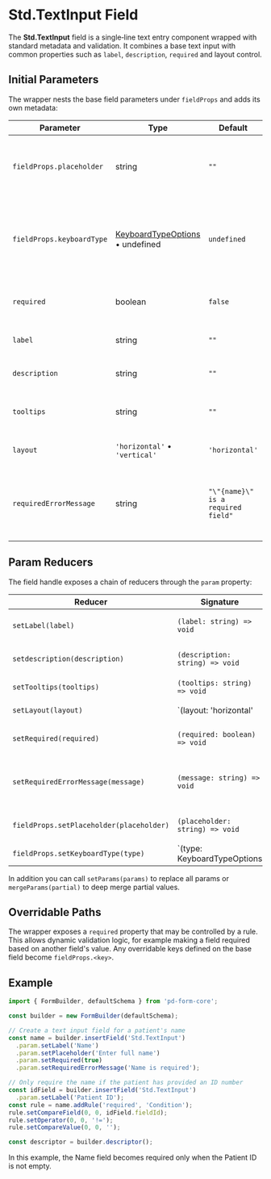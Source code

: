 # Std.TextInput Field

The **Std.TextInput** field is a single‑line text entry component wrapped with standard metadata and validation. It combines a base text input with common properties such as `label`, `description`, `required` and layout control.

## Initial Parameters

The wrapper nests the base field parameters under `fieldProps` and adds its own metadata:

| Parameter | Type | Default | Description |
|-----------|------|---------|-------------|
| `fieldProps.placeholder` | string | `""` | Placeholder text displayed when the input is empty. |
| `fieldProps.keyboardType` | [KeyboardTypeOptions](/schema/fields/types.ts) • undefined | `undefined` | Keyboard hint for mobile platforms (e.g. `'email-address'`, `'number-pad'`). |
| `required` | boolean | `false` | When true, the field must be filled. |
| `label` | string | `""` | Label shown above the input. |
| `description` | string | `""` | Additional explanatory text. |
| `tooltips` | string | `""` | Tooltip text displayed near the label. |
| `layout` | `'horizontal'` • `'vertical'` | `'horizontal'` | Arrangement of the label and input. |
| `requiredErrorMessage` | string | `"\"{name}\" is a required field"` | Template for the required error. `{name}` will be replaced with the field label. |

## Param Reducers

The field handle exposes a chain of reducers through the `param` property:

| Reducer | Signature | Description |
|---------|-----------|-------------|
| `setLabel(label)` | `(label: string) => void` | Sets the label of the field. |
| `setdescription(description)` | `(description: string) => void` | Sets the descriptive text. |
| `setTooltips(tooltips)` | `(tooltips: string) => void` | Sets tooltip text. |
| `setLayout(layout)` | `(layout: 'horizontal' | 'vertical') => void` | Sets the layout of label and field. |
| `setRequired(required)` | `(required: boolean) => void` | Marks the field as required. |
| `setRequiredErrorMessage(message)` | `(message: string) => void` | Customizes the required error template. |
| `fieldProps.setPlaceholder(placeholder)` | `(placeholder: string) => void` | Sets the placeholder text. |
| `fieldProps.setKeyboardType(type)` | `(type: KeyboardTypeOptions | undefined) => void` | Sets the keyboard type. |

In addition you can call `setParams(params)` to replace all params or `mergeParams(partial)` to deep merge partial values.

## Overridable Paths

The wrapper exposes a `required` property that may be controlled by a rule. This allows dynamic validation logic, for example making a field required based on another field's value. Any overridable keys defined on the base field become `fieldProps.<key>`.

## Example

```ts
import { FormBuilder, defaultSchema } from 'pd-form-core';

const builder = new FormBuilder(defaultSchema);

// Create a text input field for a patient's name
const name = builder.insertField('Std.TextInput')
  .param.setLabel('Name')
  .param.setPlaceholder('Enter full name')
  .param.setRequired(true)
  .param.setRequiredErrorMessage('Name is required');

// Only require the name if the patient has provided an ID number
const idField = builder.insertField('Std.TextInput')
  .param.setLabel('Patient ID');
const rule = name.addRule('required', 'Condition');
rule.setCompareField(0, 0, idField.fieldId);
rule.setOperator(0, 0, '!=');
rule.setCompareValue(0, 0, '');

const descriptor = builder.descriptor();
```

In this example, the Name field becomes required only when the Patient ID is not empty.
